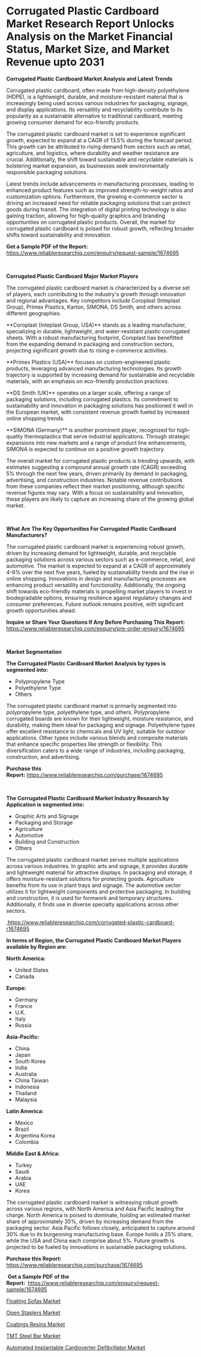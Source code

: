<p><h1>Corrugated Plastic Cardboard Market Research Report Unlocks Analysis on the Market Financial Status, Market Size, and Market Revenue upto 2031</h1></p><p><strong>Corrugated Plastic Cardboard Market Analysis and Latest Trends</strong></p>
<p><p>Corrugated plastic cardboard, often made from high-density polyethylene (HDPE), is a lightweight, durable, and moisture-resistant material that is increasingly being used across various industries for packaging, signage, and display applications. Its versatility and recyclability contribute to its popularity as a sustainable alternative to traditional cardboard, meeting growing consumer demand for eco-friendly products.</p><p>The corrugated plastic cardboard market is set to experience significant growth, expected to expand at a CAGR of 13.5% during the forecast period. This growth can be attributed to rising demand from sectors such as retail, agriculture, and logistics, where durability and weather resistance are crucial. Additionally, the shift toward sustainable and recyclable materials is bolstering market expansion, as businesses seek environmentally responsible packaging solutions.</p><p>Latest trends include advancements in manufacturing processes, leading to enhanced product features such as improved strength-to-weight ratios and customization options. Furthermore, the growing e-commerce sector is driving an increased need for reliable packaging solutions that can protect goods during transit. The integration of digital printing technology is also gaining traction, allowing for high-quality graphics and branding opportunities on corrugated plastic products. Overall, the market for corrugated plastic cardboard is poised for robust growth, reflecting broader shifts toward sustainability and innovation.</p></p>
<p><strong>Get a Sample PDF of the Report:&nbsp;</strong> <a href="https://www.reliableresearchiq.com/enquiry/request-sample/1674695?utm_campaign=123&utm_medium=2&utm_source=Github&utm_content=ia&utm_term=11112024&utm_id=corrugated-plastic-cardboard">https://www.reliableresearchiq.com/enquiry/request-sample/1674695</a></p>
<p>&nbsp;</p>
<p><strong>Corrugated Plastic Cardboard Major Market Players</strong></p>
<p><p>The corrugated plastic cardboard market is characterized by a diverse set of players, each contributing to the industry's growth through innovation and regional advantages. Key competitors include Coroplast (Inteplast Group), Primex Plastics, Karton, SIMONA, DS Smith, and others across different geographies.</p><p>**Coroplast (Inteplast Group, USA)** stands as a leading manufacturer, specializing in durable, lightweight, and water-resistant plastic corrugated sheets. With a robust manufacturing footprint, Coroplast has benefitted from the expanding demand in packaging and construction sectors, projecting significant growth due to rising e-commerce activities.</p><p>**Primex Plastics (USA)** focuses on custom-engineered plastic products, leveraging advanced manufacturing technologies. Its growth trajectory is supported by increasing demand for sustainable and recyclable materials, with an emphasis on eco-friendly production practices. </p><p>**DS Smith (UK)** operates on a larger scale, offering a range of packaging solutions, including corrugated plastics. Its commitment to sustainability and innovation in packaging solutions has positioned it well in the European market, with consistent revenue growth fueled by increased online shopping trends.</p><p>**SIMONA (Germany)** is another prominent player, recognized for high-quality thermoplastics that serve industrial applications. Through strategic expansions into new markets and a range of product line enhancements, SIMONA is expected to continue on a positive growth trajectory.</p><p>The overall market for corrugated plastic products is trending upwards, with estimates suggesting a compound annual growth rate (CAGR) exceeding 5% through the next few years, driven primarily by demand in packaging, advertising, and construction industries. Notable revenue contributions from these companies reflect their market positioning, although specific revenue figures may vary. With a focus on sustainability and innovation, these players are likely to capture an increasing share of the growing global market.</p></p>
<p>&nbsp;</p>
<p><strong>What Are The Key Opportunities For Corrugated Plastic Cardboard Manufacturers?</strong></p>
<p><p>The corrugated plastic cardboard market is experiencing robust growth, driven by increasing demand for lightweight, durable, and recyclable packaging solutions across various sectors such as e-commerce, retail, and automotive. The market is expected to expand at a CAGR of approximately 4-6% over the next five years, fueled by sustainability trends and the rise in online shopping. Innovations in design and manufacturing processes are enhancing product versatility and functionality. Additionally, the ongoing shift towards eco-friendly materials is propelling market players to invest in biodegradable options, ensuring resilience against regulatory changes and consumer preferences. Future outlook remains positive, with significant growth opportunities ahead.</p></p>
<p><strong>Inquire or Share Your Questions If Any Before Purchasing This Report:</strong> <a href="https://www.reliableresearchiq.com/enquiry/pre-order-enquiry/1674695?utm_campaign=123&utm_medium=2&utm_source=Github&utm_content=ia&utm_term=11112024&utm_id=corrugated-plastic-cardboard">https://www.reliableresearchiq.com/enquiry/pre-order-enquiry/1674695</a></p>
<p>&nbsp;</p>
<p><strong>Market Segmentation</strong></p>
<p><strong>The Corrugated Plastic Cardboard Market Analysis by types is segmented into:</strong></p>
<p><ul><li>Polypropylene Type</li><li>Polyethylene Type</li><li>Others</li></ul></p>
<p><p>The corrugated plastic cardboard market is primarily segmented into polypropylene type, polyethylene type, and others. Polypropylene corrugated boards are known for their lightweight, moisture resistance, and durability, making them ideal for packaging and signage. Polyethylene types offer excellent resistance to chemicals and UV light, suitable for outdoor applications. Other types include various blends and composite materials that enhance specific properties like strength or flexibility. This diversification caters to a wide range of industries, including packaging, construction, and advertising.</p></p>
<p><strong>Purchase this Report:&nbsp;</strong><a href="https://www.reliableresearchiq.com/purchase/1674695?utm_campaign=123&utm_medium=2&utm_source=Github&utm_content=ia&utm_term=11112024&utm_id=corrugated-plastic-cardboard">https://www.reliableresearchiq.com/purchase/1674695</a></p>
<p>&nbsp;</p>
<p><strong>The Corrugated Plastic Cardboard Market Industry Research by Application is segmented into:</strong></p>
<p><ul><li>Graphic Arts and Signage</li><li>Packaging and Storage</li><li>Agriculture</li><li>Automotive</li><li>Building and Construction</li><li>Others</li></ul></p>
<p><p>The corrugated plastic cardboard market serves multiple applications across various industries. In graphic arts and signage, it provides durable and lightweight material for attractive displays. In packaging and storage, it offers moisture-resistant solutions for protecting goods. Agriculture benefits from its use in plant trays and signage. The automotive sector utilizes it for lightweight components and protective packaging. In building and construction, it is used for formwork and temporary structures. Additionally, it finds use in diverse specialty applications across other sectors.</p></p>
<p><a href="https://www.reliableresearchiq.com/corrugated-plastic-cardboard-r1674695?utm_campaign=123&utm_medium=2&utm_source=Github&utm_content=ia&utm_term=11112024&utm_id=corrugated-plastic-cardboard">&nbsp;https://www.reliableresearchiq.com/corrugated-plastic-cardboard-r1674695</a></p>
<p><strong>In terms of Region, the Corrugated Plastic Cardboard Market Players available by Region are:</strong></p>
<p>
    <p> <strong> North America: </strong>
        <ul>
            <li>United States</li>
            <li>Canada</li>
        </ul>
        </p> 
    <p> <strong> Europe: </strong>
        <ul>
            <li>Germany</li>
            <li>France</li>
            <li>U.K.</li>
            <li>Italy</li>
            <li>Russia</li>
        </ul>
        </p> 
    <p> <strong> Asia-Pacific: </strong>
        <ul>
            <li>China</li>
            <li>Japan</li>
            <li>South Korea</li>
            <li>India</li>
            <li>Australia</li>
            <li>China Taiwan</li>
            <li>Indonesia</li>
            <li>Thailand</li>
            <li>Malaysia</li>
        </ul>
        </p> 
    <p> <strong> Latin America: </strong>
        <ul>
            <li>Mexico</li>
            <li>Brazil</li>
            <li>Argentina Korea</li>
            <li>Colombia</li>
        </ul>
        </p> 
    <p> <strong> Middle East & Africa: </strong>
        <ul>
            <li>Turkey</li>
            <li>Saudi</li>
            <li>Arabia</li>
            <li>UAE</li>
            <li>Korea</li>
        </ul>
    </p>
    </p>
<p><p>The corrugated plastic cardboard market is witnessing robust growth across various regions, with North America and Asia Pacific leading the charge. North America is poised to dominate, holding an estimated market share of approximately 35%, driven by increasing demand from the packaging sector. Asia Pacific follows closely, anticipated to capture around 30% due to its burgeoning manufacturing base. Europe holds a 25% share, while the USA and China each comprise about 5%. Future growth is projected to be fueled by innovations in sustainable packaging solutions.</p></p>
<p><strong>Purchase this Report: </strong><a href="https://www.reliableresearchiq.com/purchase/1674695?utm_campaign=123&utm_medium=2&utm_source=Github&utm_content=ia&utm_term=11112024&utm_id=corrugated-plastic-cardboard">https://www.reliableresearchiq.com/purchase/1674695</a></p>
<p>&nbsp;<strong>Get a Sample PDF of the Report:&nbsp;&nbsp;</strong><a href="https://www.reliableresearchiq.com/enquiry/request-sample/1674695?utm_campaign=123&utm_medium=2&utm_source=Github&utm_content=ia&utm_term=11112024&utm_id=corrugated-plastic-cardboard">https://www.reliableresearchiq.com/enquiry/request-sample/1674695</a></p>
<p><strong></strong></p>
<p><p><a href="https://www.linkedin.com/pulse/floating-sofas-market-matrix-applications-types-cagr-growth-pqqxf?utm_campaign=123&utm_medium=2&utm_source=Github&utm_content=ia&utm_term=11112024&utm_id=corrugated-plastic-cardboard">Floating Sofas Market</a></p><p><a href="https://issuu.com/reportprime-2/docs/open-staplers-market-size-2030.pptx_d7e3574bb1fbbf?utm_campaign=123&utm_medium=2&utm_source=Github&utm_content=ia&utm_term=11112024&utm_id=corrugated-plastic-cardboard">Open Staplers Market</a></p><p><a href="https://github.com/padencrooks0o/Market-Research-Report-List-1/blob/main/coatings-resins-market.md?utm_campaign=123&utm_medium=2&utm_source=Github&utm_content=ia&utm_term=11112024&utm_id=corrugated-plastic-cardboard">Coatings Resins Market</a></p><p><a href="https://github.com/angilaguardtd7/Market-Research-Report-List-1/blob/main/tmt-steel-bar-market.md?utm_campaign=123&utm_medium=2&utm_source=Github&utm_content=ia&utm_term=11112024&utm_id=corrugated-plastic-cardboard">TMT Steel Bar Market</a></p><p><a href="https://issuu.com/reportprime-2/docs/automated-implantable-cardioverter-_e133436d96dfe0?utm_campaign=123&utm_medium=2&utm_source=Github&utm_content=ia&utm_term=11112024&utm_id=corrugated-plastic-cardboard">Automated Implantable Cardioverter Defibrillator Market</a></p></p>